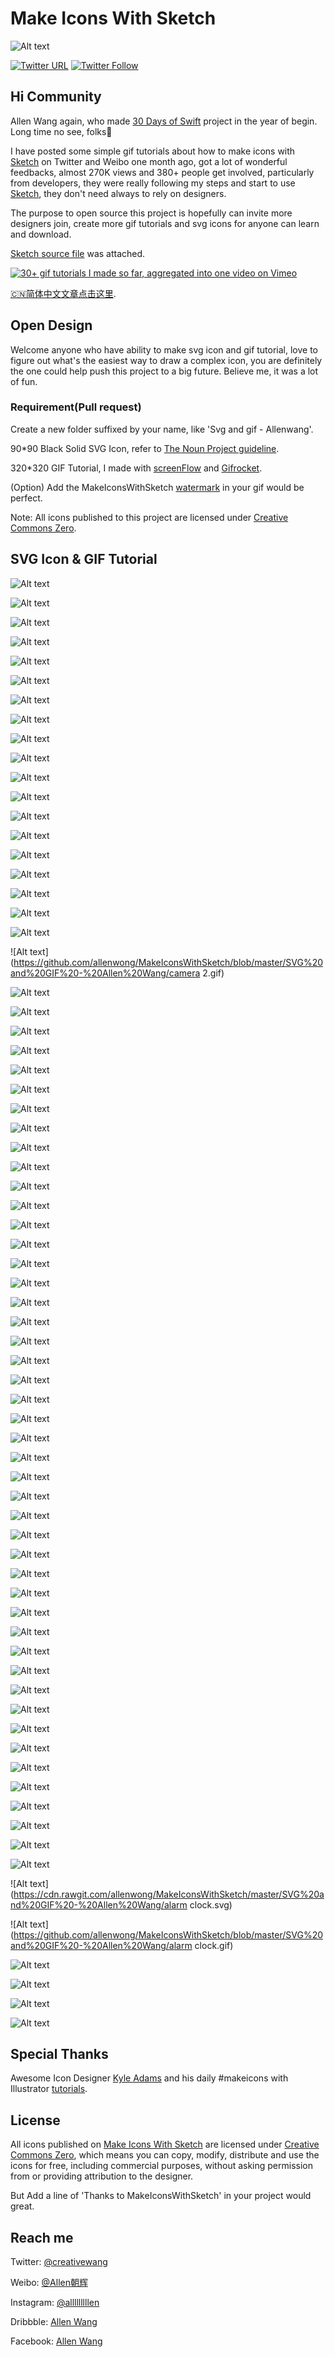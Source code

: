 # Make Icons With Sketch

![Alt text](https://github.com/allenwong/MakeIconsWithSketch/blob/master/project%20logo.png)

[![Twitter URL](https://img.shields.io/twitter/url/http/shields.io.svg?style=social)](https://twitter.com/intent/tweet?text=https://github.com/allenwong/30DaysofSwift)
[![Twitter Follow](https://img.shields.io/twitter/follow/creativewang.svg?style=social)](https://twitter.com/creativewang)

## Hi Community ##

Allen Wang again, who made [30 Days of Swift](https://github.com/allenwong/30DaysofSwift) project in the year of begin. Long time no see, folks🙌

I have posted some simple gif tutorials about how to make icons with [Sketch](https://sketchapp.com/) on Twitter and Weibo one month ago, got a lot of wonderful feedbacks, almost 270K views and 380+ people get involved, particularly from developers, they were really following my steps and start to use [Sketch](https://sketchapp.com/), they don't need always to rely on designers.

The purpose to open source this project is hopefully can invite more designers join, create more gif tutorials and svg icons for anyone can learn and download.

[Sketch source file](https://github.com/allenwong/MakeIconsWithSketch/blob/master/Icon%20set.sketch) was attached.

[![30+ gif tutorials I made so far, aggregated into one video on Vimeo](https://github.com/allenwong/MakeIconsWithSketch/blob/master/Video%20Thumbnail.png)](https://vimeo.com/188477630)

[🇨🇳简体中文文章点击这里](http://www.jianshu.com/p/e3de4fbd105f).

## Open Design ##
Welcome anyone who have ability to make svg icon and gif tutorial, love to figure out what's the easiest way to draw a complex icon, you are definitely the one could help push this project to a big future. Believe me, it was a lot of fun.

### Requirement(Pull request) ###

Create a new folder suffixed by your name, like 'Svg and gif - Allenwang'.

90*90 Black Solid SVG Icon, refer to [The Noun Project guideline](https://thenounproject.zendesk.com/hc/en-us/articles/200769903-Design-Technical-Guidelines).

320*320 GIF Tutorial, I made with [screenFlow](http://screenflow.en.softonic.com/mac) and [Gifrocket](http://www.gifrocket.com/).

(Option) Add the MakeIconsWithSketch [watermark](https://github.com/allenwong/MakeIconsWithSketch/blob/master/Video%20to%20GIF%20watermark.png) in your gif would be perfect.

Note: All icons published to this project are licensed under [Creative Commons Zero](https://creativecommons.org/publicdomain/zero/1.0/).

## SVG Icon & GIF Tutorial ##

![Alt text](https://cdn.rawgit.com/allenwong/MakeIconsWithSketch/master/SVG%20and%20GIF%20-%20Allen%20Wang/heart.svg)

![Alt text](https://github.com/allenwong/MakeIconsWithSketch/blob/master/SVG%20and%20GIF%20-%20Allen%20Wang/heart.gif)

![Alt text](https://cdn.rawgit.com/allenwong/MakeIconsWithSketch/master/SVG%20and%20GIF%20-%20Allen%20Wang/fullscreen.svg)

![Alt text](https://github.com/allenwong/MakeIconsWithSketch/blob/master/SVG%20and%20GIF%20-%20Allen%20Wang/fullscreen.gif)

![Alt text](https://cdn.rawgit.com/allenwong/MakeIconsWithSketch/master/SVG%20and%20GIF%20-%20Allen%20Wang/music.svg)

![Alt text](https://github.com/allenwong/MakeIconsWithSketch/blob/master/SVG%20and%20GIF%20-%20Allen%20Wang/music.gif)

![Alt text](https://cdn.rawgit.com/allenwong/MakeIconsWithSketch/master/SVG%20and%20GIF%20-%20Allen%20Wang/cloud.svg)

![Alt text](https://github.com/allenwong/MakeIconsWithSketch/blob/master/SVG%20and%20GIF%20-%20Allen%20Wang/cloud.gif)

![Alt text](https://cdn.rawgit.com/allenwong/MakeIconsWithSketch/master/SVG%20and%20GIF%20-%20Allen%20Wang/brightness.svg)

![Alt text](https://github.com/allenwong/MakeIconsWithSketch/blob/master/SVG%20and%20GIF%20-%20Allen%20Wang/brightness.gif)

![Alt text](https://cdn.rawgit.com/allenwong/MakeIconsWithSketch/master/SVG%20and%20GIF%20-%20Allen%20Wang/lightning.svg)

![Alt text](https://github.com/allenwong/MakeIconsWithSketch/blob/master/SVG%20and%20GIF%20-%20Allen%20Wang/lightning.gif)

![Alt text](https://cdn.rawgit.com/allenwong/MakeIconsWithSketch/master/SVG%20and%20GIF%20-%20Allen%20Wang/comment.svg)

![Alt text](https://github.com/allenwong/MakeIconsWithSketch/blob/master/SVG%20and%20GIF%20-%20Allen%20Wang/comment.gif)

![Alt text](https://cdn.rawgit.com/allenwong/MakeIconsWithSketch/master/SVG%20and%20GIF%20-%20Allen%20Wang/notification.svg)

![Alt text](https://github.com/allenwong/MakeIconsWithSketch/blob/master/SVG%20and%20GIF%20-%20Allen%20Wang/notification.gif)

![Alt text](https://cdn.rawgit.com/allenwong/MakeIconsWithSketch/master/SVG%20and%20GIF%20-%20Allen%20Wang/bell.svg)

![Alt text](https://github.com/allenwong/MakeIconsWithSketch/blob/master/SVG%20and%20GIF%20-%20Allen%20Wang/bell.gif)

![Alt text](https://cdn.rawgit.com/allenwong/MakeIconsWithSketch/master/SVG%20and%20GIF%20-%20Allen%20Wang/camera.svg)

![Alt text](https://github.com/allenwong/MakeIconsWithSketch/blob/master/SVG%20and%20GIF%20-%20Allen%20Wang/camera 2.gif)

![Alt text](https://cdn.rawgit.com/allenwong/MakeIconsWithSketch/master/SVG%20and%20GIF%20-%20Allen%20Wang/volume.svg)

![Alt text](https://github.com/allenwong/MakeIconsWithSketch/blob/master/SVG%20and%20GIF%20-%20Allen%20Wang/volume.gif)

![Alt text](https://cdn.rawgit.com/allenwong/MakeIconsWithSketch/master/SVG%20and%20GIF%20-%20Allen%20Wang/wifi.svg)

![Alt text](https://github.com/allenwong/MakeIconsWithSketch/blob/master/SVG%20and%20GIF%20-%20Allen%20Wang/wifi.gif)

![Alt text](https://cdn.rawgit.com/allenwong/MakeIconsWithSketch/master/SVG%20and%20GIF%20-%20Allen%20Wang/lock.svg)

![Alt text](https://github.com/allenwong/MakeIconsWithSketch/blob/master/SVG%20and%20GIF%20-%20Allen%20Wang/lock.gif)

![Alt text](https://cdn.rawgit.com/allenwong/MakeIconsWithSketch/master/SVG%20and%20GIF%20-%20Allen%20Wang/floder.svg)

![Alt text](https://github.com/allenwong/MakeIconsWithSketch/blob/master/SVG%20and%20GIF%20-%20Allen%20Wang/floder.gif)

![Alt text](https://cdn.rawgit.com/allenwong/MakeIconsWithSketch/master/SVG%20and%20GIF%20-%20Allen%20Wang/email.svg)

![Alt text](https://github.com/allenwong/MakeIconsWithSketch/blob/master/SVG%20and%20GIF%20-%20Allen%20Wang/email.gif)

![Alt text](https://cdn.rawgit.com/allenwong/MakeIconsWithSketch/master/SVG%20and%20GIF%20-%20Allen%20Wang/flag.svg)

![Alt text](https://github.com/allenwong/MakeIconsWithSketch/blob/master/SVG%20and%20GIF%20-%20Allen%20Wang/flag.gif)

![Alt text](https://cdn.rawgit.com/allenwong/MakeIconsWithSketch/master/SVG%20and%20GIF%20-%20Allen%20Wang/setting.svg)

![Alt text](https://github.com/allenwong/MakeIconsWithSketch/blob/master/SVG%20and%20GIF%20-%20Allen%20Wang/setting.gif)

![Alt text](https://cdn.rawgit.com/allenwong/MakeIconsWithSketch/master/SVG%20and%20GIF%20-%20Allen%20Wang/gear.svg)

![Alt text](https://github.com/allenwong/MakeIconsWithSketch/blob/master/SVG%20and%20GIF%20-%20Allen%20Wang/gear.gif)

![Alt text](https://cdn.rawgit.com/allenwong/MakeIconsWithSketch/master/SVG%20and%20GIF%20-%20Allen%20Wang/tools.svg)

![Alt text](https://github.com/allenwong/MakeIconsWithSketch/blob/master/SVG%20and%20GIF%20-%20Allen%20Wang/tools.gif)

![Alt text](https://cdn.rawgit.com/allenwong/MakeIconsWithSketch/master/SVG%20and%20GIF%20-%20Allen%20Wang/debates.svg)

![Alt text](https://github.com/allenwong/MakeIconsWithSketch/blob/master/SVG%20and%20GIF%20-%20Allen%20Wang/debates.gif)

![Alt text](https://cdn.rawgit.com/allenwong/MakeIconsWithSketch/master/SVG%20and%20GIF%20-%20Allen%20Wang/user.svg)

![Alt text](https://github.com/allenwong/MakeIconsWithSketch/blob/master/SVG%20and%20GIF%20-%20Allen%20Wang/user.gif)

![Alt text](https://cdn.rawgit.com/allenwong/MakeIconsWithSketch/master/SVG%20and%20GIF%20-%20Allen%20Wang/album.svg)

![Alt text](https://github.com/allenwong/MakeIconsWithSketch/blob/master/SVG%20and%20GIF%20-%20Allen%20Wang/album.gif)

![Alt text](https://cdn.rawgit.com/allenwong/MakeIconsWithSketch/master/SVG%20and%20GIF%20-%20Allen%20Wang/headphone.svg)

![Alt text](https://github.com/allenwong/MakeIconsWithSketch/blob/master/SVG%20and%20GIF%20-%20Allen%20Wang/headphone.gif)

![Alt text](https://cdn.rawgit.com/allenwong/MakeIconsWithSketch/master/SVG%20and%20GIF%20-%20Allen%20Wang/ring.svg)

![Alt text](https://github.com/allenwong/MakeIconsWithSketch/blob/master/SVG%20and%20GIF%20-%20Allen%20Wang/ring.gif)

![Alt text](https://cdn.rawgit.com/allenwong/MakeIconsWithSketch/master/SVG%20and%20GIF%20-%20Allen%20Wang/trash.svg)

![Alt text](https://github.com/allenwong/MakeIconsWithSketch/blob/master/SVG%20and%20GIF%20-%20Allen%20Wang/trash.gif)

![Alt text](https://cdn.rawgit.com/allenwong/MakeIconsWithSketch/master/SVG%20and%20GIF%20-%20Allen%20Wang/command.svg)

![Alt text](https://github.com/allenwong/MakeIconsWithSketch/blob/master/SVG%20and%20GIF%20-%20Allen%20Wang/command.gif)

![Alt text](https://cdn.rawgit.com/allenwong/MakeIconsWithSketch/master/SVG%20and%20GIF%20-%20Allen%20Wang/flight.svg)

![Alt text](https://github.com/allenwong/MakeIconsWithSketch/blob/master/SVG%20and%20GIF%20-%20Allen%20Wang/flight.gif)

![Alt text](https://cdn.rawgit.com/allenwong/MakeIconsWithSketch/master/SVG%20and%20GIF%20-%20Allen%20Wang/compass.svg)

![Alt text](https://github.com/allenwong/MakeIconsWithSketch/blob/master/SVG%20and%20GIF%20-%20Allen%20Wang/compass.gif)

![Alt text](https://cdn.rawgit.com/allenwong/MakeIconsWithSketch/master/SVG%20and%20GIF%20-%20Allen%20Wang/home.svg)

![Alt text](https://github.com/allenwong/MakeIconsWithSketch/blob/master/SVG%20and%20GIF%20-%20Allen%20Wang/home.gif)

![Alt text](https://cdn.rawgit.com/allenwong/MakeIconsWithSketch/master/SVG%20and%20GIF%20-%20Allen%20Wang/refresh.svg)

![Alt text](https://github.com/allenwong/MakeIconsWithSketch/blob/master/SVG%20and%20GIF%20-%20Allen%20Wang/refresh.gif)

![Alt text](https://cdn.rawgit.com/allenwong/MakeIconsWithSketch/master/SVG%20and%20GIF%20-%20Allen%20Wang/phone.svg)

![Alt text](https://github.com/allenwong/MakeIconsWithSketch/blob/master/SVG%20and%20GIF%20-%20Allen%20Wang/phone.gif)

![Alt text](https://cdn.rawgit.com/allenwong/MakeIconsWithSketch/master/SVG%20and%20GIF%20-%20Allen%20Wang/eye.svg)

![Alt text](https://github.com/allenwong/MakeIconsWithSketch/blob/master/SVG%20and%20GIF%20-%20Allen%20Wang/eye.gif)

![Alt text](https://cdn.rawgit.com/allenwong/MakeIconsWithSketch/master/SVG%20and%20GIF%20-%20Allen%20Wang/search.svg)

![Alt text](https://github.com/allenwong/MakeIconsWithSketch/blob/master/SVG%20and%20GIF%20-%20Allen%20Wang/search.gif)

![Alt text](https://cdn.rawgit.com/allenwong/MakeIconsWithSketch/master/SVG%20and%20GIF%20-%20Allen%20Wang/alarm clock.svg)

![Alt text](https://github.com/allenwong/MakeIconsWithSketch/blob/master/SVG%20and%20GIF%20-%20Allen%20Wang/alarm clock.gif)

![Alt text](https://cdn.rawgit.com/allenwong/MakeIconsWithSketch/master/SVG%20and%20GIF%20-%20Allen%20Wang/download.svg)

![Alt text](https://github.com/allenwong/MakeIconsWithSketch/blob/master/SVG%20and%20GIF%20-%20Allen%20Wang/download.gif)

![Alt text](https://cdn.rawgit.com/allenwong/MakeIconsWithSketch/master/SVG%20and%20GIF%20-%20Allen%20Wang/forward.svg)

![Alt text](https://github.com/allenwong/MakeIconsWithSketch/blob/master/SVG%20and%20GIF%20-%20Allen%20Wang/forward.gif)

## Special Thanks ##
Awesome Icon Designer [Kyle Adams](https://twitter.com/ItsKyleAdams) and his daily #makeicons with Illustrator [tutorials](https://www.youtube.com/user/kyleadamsdesign).

## License ##

 All icons published on [Make Icons With Sketch](https://github.com/allenwong/MakeIconsWithSketch) are licensed under [Creative Commons Zero](https://creativecommons.org/publicdomain/zero/1.0/), which means you can copy, modify, distribute and use the icons for free, including commercial purposes, without asking permission from or providing attribution to the designer.

 But Add a line of 'Thanks to MakeIconsWithSketch' in your project would great.

## Reach me ##

Twitter: [@creativewang](https://twitter.com/creativewang)

Weibo: [@Allen朝辉](http://weibo.com/wangchaohui)

Instagram: [@alllllllllen](https://www.instagram.com/allllllllllen/)

Dribbble: [Allen Wang](https://dribbble.com/openallen)

Facebook: [Allen Wang](https://www.facebook.com/openallen)
